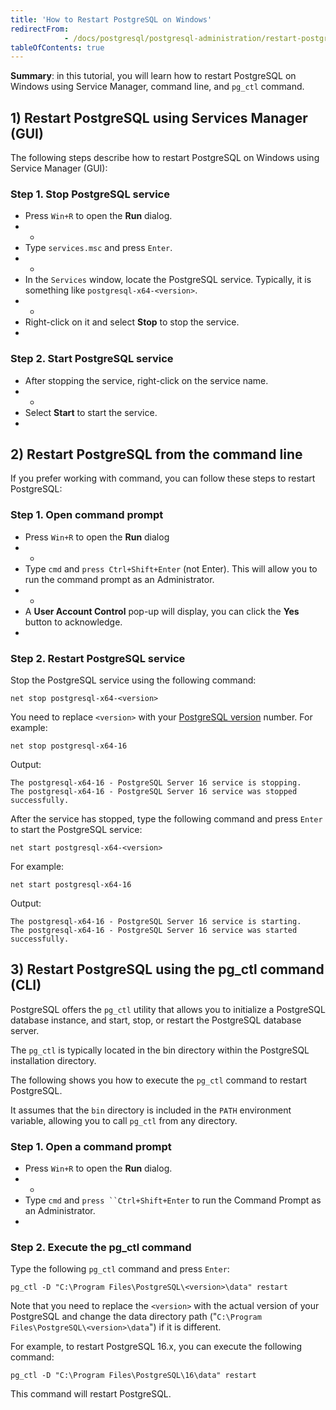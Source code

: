 ```yaml
---
title: 'How to Restart PostgreSQL on Windows'
redirectFrom: 
            - /docs/postgresql/postgresql-administration/restart-postgresql-windows/
tableOfContents: true
---
```


**Summary**: in this tutorial, you will learn how to restart PostgreSQL on Windows using Service Manager, command line, and `pg_ctl` command.



## 1) Restart PostgreSQL using Services Manager (GUI)



The following steps describe how to restart PostgreSQL on Windows using Service Manager (GUI):



### Step 1. Stop PostgreSQL service



- Press `Win+R` to open the **Run** dialog.
- -
- Type `services.msc` and press `Enter`.
- -
- In the `Services` window, locate the PostgreSQL service. Typically, it is something like `postgresql-x64-<version>`.
- -
- Right-click on it and select **Stop** to stop the service.
- 


### Step 2. Start PostgreSQL service



- After stopping the service, right-click on the service name.
- -
- Select **Start** to start the service.
- 


## 2) Restart PostgreSQL from the command line



If you prefer working with command, you can follow these steps to restart PostgreSQL:



### Step 1. Open command prompt



- Press `Win+R` to open the **Run** dialog
- -
- Type `cmd` and `press Ctrl+Shift+Enter` (not Enter). This will allow you to run the command prompt as an Administrator.
- -
- A **User Account Control** pop-up will display, you can click the **Yes** button to acknowledge.
- 


### Step 2. Restart PostgreSQL service



Stop the PostgreSQL service using the following command:



```
net stop postgresql-x64-<version>
```



You need to replace `<version>` with your [PostgreSQL version](https://www.postgresqltutorial.com/postgresql-administration/postgresql-version/) number. For example:



```
net stop postgresql-x64-16
```



Output:



```
The postgresql-x64-16 - PostgreSQL Server 16 service is stopping.
The postgresql-x64-16 - PostgreSQL Server 16 service was stopped successfully.
```



After the service has stopped, type the following command and press `Enter` to start the PostgreSQL service:



```
net start postgresql-x64-<version>
```



For example:



```
net start postgresql-x64-16
```



Output:



```
The postgresql-x64-16 - PostgreSQL Server 16 service is starting.
The postgresql-x64-16 - PostgreSQL Server 16 service was started successfully.
```



## 3) Restart PostgreSQL using the pg_ctl command (CLI)



PostgreSQL offers the `pg_ctl` utility that allows you to initialize a PostgreSQL database instance, and start, stop, or restart the PostgreSQL database server.



The `pg_ctl` is typically located in the bin directory within the PostgreSQL installation directory.



The following shows you how to execute the `pg_ctl` command to restart PostgreSQL.



It assumes that the `bin` directory is included in the `PATH` environment variable, allowing you to call `pg_ctl` from any directory.



### Step 1. Open a command prompt



- Press `Win+R` to open the **Run** dialog.
- -
- Type `cmd` and ` press ``Ctrl+Shift+Enter ` to run the Command Prompt as an Administrator.
- 


### Step 2. Execute the pg_ctl command



Type the following `pg_ctl` command and press `Enter`:



```
pg_ctl -D "C:\Program Files\PostgreSQL\<version>\data" restart
```



Note that you need to replace the `<version>` with the actual version of your PostgreSQL and change the data directory path ("`C:\Program Files\PostgreSQL\<version>\data`") if it is different.



For example, to restart PostgreSQL 16.x, you can execute the following command:



```
pg_ctl -D "C:\Program Files\PostgreSQL\16\data" restart
```



This command will restart PostgreSQL.

